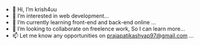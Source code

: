 - 👋 Hi, I’m krish4uu
- 👀 I’m interested in web development...
- 🌱 I’m currently learning front-end and back-end online ...
- 💞️ I’m looking to collaborate on freelence work, So I can learn more...
- 📫 Let me know any opportunities on prajapatikashyap97@gmail.com ...

<!---
krish4uu/krish4uu is a ✨ special ✨ repository because its `README.md` (this file) appears on your GitHub profile.
You can click the Preview link to take a look at your changes.
--->
